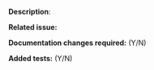**Description**: <Describe your changes here>

**Related issue:** <Please add link to related issue here>

**Documentation changes required:** (Y/N) <Please mark if documentation changes are required>

**Added tests:** (Y/N) <Please mark if tests were added or updated according changes>
